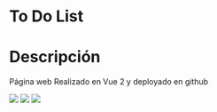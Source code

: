 <h1>To Do List</h1>

Descripción
=========
Página web Realizado en Vue 2 y deployado en github


 <img src="https://i.imgur.com/soU9HCm.png" />
 <img src="https://i.imgur.com/SGDELWH.png" />
 <img src="https://i.imgur.com/iiKuJop.png" />
